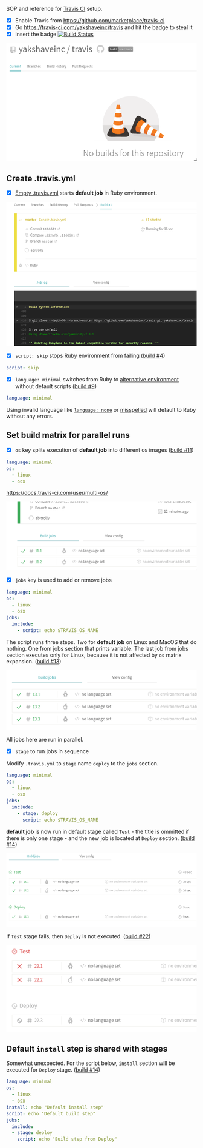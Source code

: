 SOP and reference for [Travis CI](https://travis-ci.com/) setup.

* [x] Enable Travis from https://github.com/marketplace/travis-ci
* [x] Go https://travis-ci.com/yakshaveinc/travis and hit the badge to steal it
* [x] Insert the badge [![Build Status](https://travis-ci.com/yakshaveinc/travis.svg?branch=master)](https://travis-ci.com/yakshaveinc/travis)

![No builds](no_travis.png)


## Create .travis.yml

* [x] [Empty .travis.yml](https://travis-ci.com/yakshaveinc/travis/builds/101078477)
starts **default job** in Ruby environment.

![Empty travis](empty_travis.png)

* [x] `script: skip` stops Ruby environment from failing ([build #4](https://travis-ci.com/yakshaveinc/travis/builds/101115865))
```yaml
script: skip
```

* [x] `language: minimal` switches from Ruby to [alternative environment](https://docs.travis-ci.com/user/languages/minimal-and-generic/)
without default scripts ([build #9](https://travis-ci.com/yakshaveinc/travis/builds/101122898))
```yaml
language: minimal
```

Using invalid language like [`language: none`](https://travis-ci.com/yakshaveinc/travis/jobs/178150572) or
[misspelled](https://travis-ci.com/yakshaveinc/travis/jobs/178155333) will default to Ruby without any errors.


## Set build matrix for parallel runs

* [x] `os` key splits execution of **default job** into different os images
([build #11](https://travis-ci.com/yakshaveinc/travis/builds/101177747))
```yaml
language: minimal
os:
  - linux
  - osx
```
https://docs.travis-ci.com/user/multi-os/

![os linux osx](os_linux_osx.png)

* [x] `jobs` key is used to add or remove jobs
```yaml
language: minimal
os:
  - linux
  - osx
jobs:
  include:
    - script: echo $TRAVIS_OS_NAME
```
The script runs three steps. Two for **default job** on Linux and MacOS that do nothing. One from jobs section that prints
variable. The last job from jobs section executes only for Linux, because it is not affected by `os` matrix expansion.
([build #13](https://travis-ci.com/yakshaveinc/travis/builds/101178517))

![os matrix and single job](os_and_job.png)

All jobs here are run in parallel.

* [x] `stage` to run jobs in sequence

Modify `.travis.yml` to `stage` name `deploy` to the `jobs` section.

```yaml
language: minimal
os:
  - linux
  - osx
jobs:
  include:
    - stage: deploy
      script: echo $TRAVIS_OS_NAME
```

**default job** is now run in default stage called `Test` - the title is ommitted if there is only one stage - and the new job is
located at `Deploy` section.
([build #14](https://travis-ci.com/yakshaveinc/travis/builds/101179101))

![sequential jobs](job_stage.png)

If `Test` stage fails, then `Deploy` is not executed. ([build #22](https://travis-ci.com/yakshaveinc/travis/builds/101217541))

![failed stage](stage_fail.png)

## Default `install` step is shared with stages

Somewhat unexpected. For the script below, `install` section will be executed for `Deploy` stage.
([build #14](https://travis-ci.com/yakshaveinc/travis/builds/102026699))

```yaml
language: minimal
os:
  - linux
  - osx
install: echo "Default install step"
script: echo "Default build step"
jobs:
  include:
  - stage: deploy
    script: echo "Build step from Deploy"
```

